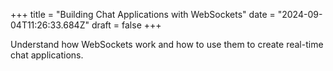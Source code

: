 +++
title = "Building Chat Applications with WebSockets"
date = "2024-09-04T11:26:33.684Z"
draft = false
+++

Understand how WebSockets work and how to use them to create real-time chat applications.
        